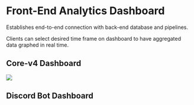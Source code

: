# Front-End Analytics Dashboard
Establishes end-to-end connection with back-end database and pipelines. 

Clients can select desired time frame on dashboard to have aggregated data graphed in real time.

## Core-v4 Dashboard
![](https://awesomescreenshot.s3.amazonaws.com/image/2417040/14039715-1268d609bd08a9ad9c6a68a9f2f846df.png?X-Amz-Algorithm=AWS4-HMAC-SHA256&X-Amz-Credential=AKIAJSCJQ2NM3XLFPVKA%2F20210926%2Fus-east-1%2Fs3%2Faws4_request&X-Amz-Date=20210926T234201Z&X-Amz-Expires=28800&X-Amz-SignedHeaders=host&X-Amz-Signature=f659c58443f2c295a1c854fb1e4d31e125b2186d449cdb89164418495bb5338e)

## Discord Bot Dashboard
